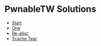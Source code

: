 # PwnableTW Solutions

- [Start](https://github.com/h4ckyou/PwnableTW/blob/main/Start/solve.py)
- [Orw](https://github.com/h4ckyou/PwnableTW/blob/main/Orw/solve.py)
- [Re-alloc](https://github.com/h4ckyou/PwnableTW/blob/main/Re-alloc/note.md)
- [Tcache Tear](https://github.com/h4ckyou/PwnableTW/blob/main/Tcache%20Tear/note.md)

